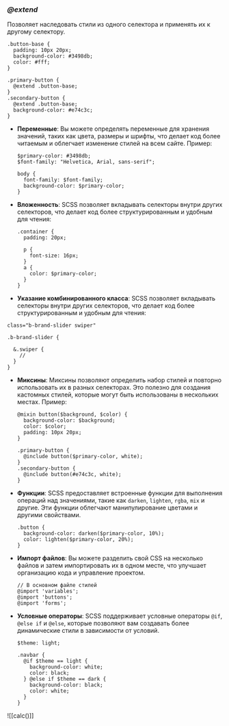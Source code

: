 ### _@extend_

Позволяет наследовать стили из одного селектора и применять их к другому селектору.

```
.button-base {
  padding: 10px 20px;
  background-color: #3498db;
  color: #fff;
}

.primary-button {
  @extend .button-base;
}
.secondary-button {
  @extend .button-base;
  background-color: #e74c3c;
}
```

- **Переменные**: Вы можете определять переменные для хранения значений, таких как цвета, размеры и шрифты, что делает код более читаемым и облегчает изменение стилей на всем сайте. Пример:

  ```
  $primary-color: #3498db;
  $font-family: "Helvetica, Arial, sans-serif";

  body {
    font-family: $font-family;
    background-color: $primary-color;
  }
  ```

- **Вложенность**: SCSS позволяет вкладывать селекторы внутри других селекторов, что делает код более структурированным и удобным для чтения:

  ```
  .container {
    padding: 20px;

    p {
      font-size: 16px;
    }
    a {
      color: $primary-color;
    }
  }
  ```
  
- **Указание комбинированного класса**: SCSS позволяет вкладывать селекторы внутри других селекторов, что делает код более структурированным и удобным для чтения:

```
class="b-brand-slider swiper"

.b-brand-slider {
	
  &.swiper {
    //
  }
}
```

- **Миксины**: Миксины позволяют определить набор стилей и повторно использовать их в разных селекторах. Это полезно для создания кастомных стилей, которые могут быть использованы в нескольких местах. Пример:

  ```
  @mixin button($background, $color) {
    background-color: $background;
    color: $color;
    padding: 10px 20px;
  }

  .primary-button {
    @include button($primary-color, white);
  }
  .secondary-button {
    @include button(#e74c3c, white);
  }
  ```

- **Функции**: SCSS предоставляет встроенные функции для выполнения операций над значениями, такие как `darken`, `lighten`, `rgba`, `mix` и другие. Эти функции облегчают манипулирование цветами и другими свойствами.

  ```
  .button {
    background-color: darken($primary-color, 10%);
    color: lighten($primary-color, 20%);
  }
  ```

- **Импорт файлов**: Вы можете разделить свой CSS на несколько файлов и затем импортировать их в одном месте, что улучшает организацию кода и управление проектом.

  ```
  // В основном файле стилей
  @import 'variables';
  @import 'buttons';
  @import 'forms';
  ```

- **Условные операторы**: SCSS поддерживает условные операторы `@if`, `@else if` и `@else`, которые позволяют вам создавать более динамические стили в зависимости от условий.

  ```
  $theme: light;

  .navbar {
    @if $theme == light {
      background-color: white;
      color: black;
    } @else if $theme == dark {
      background-color: black;
      color: white;
    }
  }
  ```

![[calc()]]